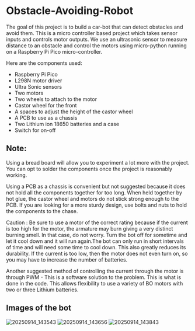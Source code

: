 # Obstacle-Avoiding-Robot

The goal of this project is to build a car-bot that can detect obstacles and avoid them. This is a micro controller based project which takes sensor inputs and controls motor outputs. We use an ultrasonic sensor to measure distance to an obstacle and control the motors using micro-python running on a Raspberry Pi Pico micro-controller.

Here are the components used:
* Raspberry Pi Pico
* L298N motor driver
* Ultra Sonic sensors
* Two motors
* Two wheels to attach to the motor
* Castor wheel for the front
* A spaces to adjust the height of the castor wheel
* A PCB to use as a chassis
* Two Lithium ion 18650 batteries and a case
* Switch for on-off 


 ## Note:
 
Using a bread board will allow you to experiment a lot more with the project. You can opt to solder the components once the project is reasonably working.

 Using a PCB as a chassis is convenient but not suggested because it does not hold all the components together for too long. When held together by hot glue, the castor wheel and motors do not stick strong enough to the PCB. If you are looking for a more sturdy design, use bolts and nuts to hold the components to the chase.

 Caution : Be sure to use a motor of the correct rating because if the current is too high for the motor, the armature may burn giving a very distinct burning smell. In that case, do not worry. Turn the bot off for sometime and let it cool down and it will run again.The bot can only run in short intervals of time and will need some time to cool down. This also greatly reduces its durability. If the current is too low, then the motor does not even turn on, so you may have to increase the number of batteries.

 Another suggested method of controlling the current through the motor is through PWM - This is a software solution to the problem. This is what is done in the code. This allows flexibility to use a variety of BO motors with two or three Lithium batteries.


 ## Images of the bot
![20250914_143543](https://github.com/user-attachments/assets/9cba1308-88c5-4382-abef-1cfbd9a1c47c)
![20250914_143656](https://github.com/user-attachments/assets/c34f1b98-f781-48e8-9433-90cfe758ddbb)
![20250914_143843](https://github.com/user-attachments/assets/19e9724d-c9be-4eed-835f-548d5a1ddeac)
